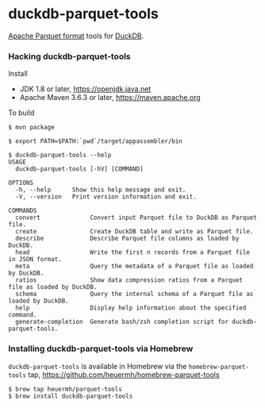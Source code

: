 # duckdb-parquet-tools

[Apache Parquet format](https://parquet.apache.org/) tools for [DuckDB](https://duckdb.org/).


### Hacking duckdb-parquet-tools

Install

 * JDK 1.8 or later, https://openjdk.java.net
 * Apache Maven 3.6.3 or later, https://maven.apache.org

To build
```
$ mvn package

$ export PATH=$PATH:`pwd`/target/appassembler/bin

$ duckdb-parquet-tools --help
USAGE
  duckdb-parquet-tools [-hV] [COMMAND]

OPTIONS
  -h, --help      Show this help message and exit.
  -V, --version   Print version information and exit.

COMMANDS
  convert              Convert input Parquet file to DuckDB as Parquet file.
  create               Create DuckDB table and write as Parquet file.
  describe             Describe Parquet file columns as loaded by DuckDB.
  head                 Write the first n records from a Parquet file in JSON format.
  meta                 Query the metadata of a Parquet file as loaded by DuckDB.
  ratios               Show data compression ratios from a Parquet file as loaded by DuckDB.
  schema               Query the internal schema of a Parquet file as loaded by DuckDB.
  help                 Display help information about the specified command.
  generate-completion  Generate bash/zsh completion script for duckdb-parquet-tools.
```


### Installing duckdb-parquet-tools via Homebrew

`duckdb-parquet-tools` is available in Homebrew via the `homebrew-parquet-tools` tap, https://github.com/heuermh/homebrew-parquet-tools

```bash
$ brew tap heuermh/parquet-tools
$ brew install duckdb-parquet-tools
```
